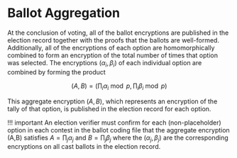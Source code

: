 # Ballot Aggregation

At the conclusion of voting, all of the ballot encryptions are published in the election record together with the proofs that the ballots are well-formed.  Additionally, all of the encryptions of each option are homomorphically combined to form an encryption of the total number of times that option was selected.  The encryptions $(\alpha_i,\beta_i )$ of each individual option are combined by forming the product 

$$
(A,B)=\left(\prod_i \alpha_i\bmod p, \prod_i \beta_i  \bmod p\right)
$$

This aggregate encryption $(A,B)$, which represents an encryption of the tally of that option, is published in the election record for each option.

!!! important
    An election verifier must confirm for each (non-placeholder) option in each contest in the ballot coding file that the aggregate encryption (A,B) satisfies $A=\prod_j \alpha_j$ and $B=\prod_j \beta_j$ where the $(\alpha_j,\beta_j)$ are the corresponding encryptions on all cast ballots in the election record.



